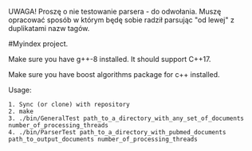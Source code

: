 UWAGA! Proszę o nie testowanie parsera - do odwołania. Muszę opracować sposób w którym będę sobie radził parsując "od lewej" z duplikatami nazw tagów. 


#Myindex project.

Make sure you have g++-8 installed. It should support C++17.

Make sure you have boost algorithms package for c++ installed.

Usage:

	1. Sync (or clone) with repository
	2. make
	3. ./bin/GeneralTest path_to_a_directory_with_any_set_of_documents number_of_processing_threads
	4. ./bin/ParserTest path_to_a_directory_with_pubmed_documents path_to_output_documents number_of_processing_threads

